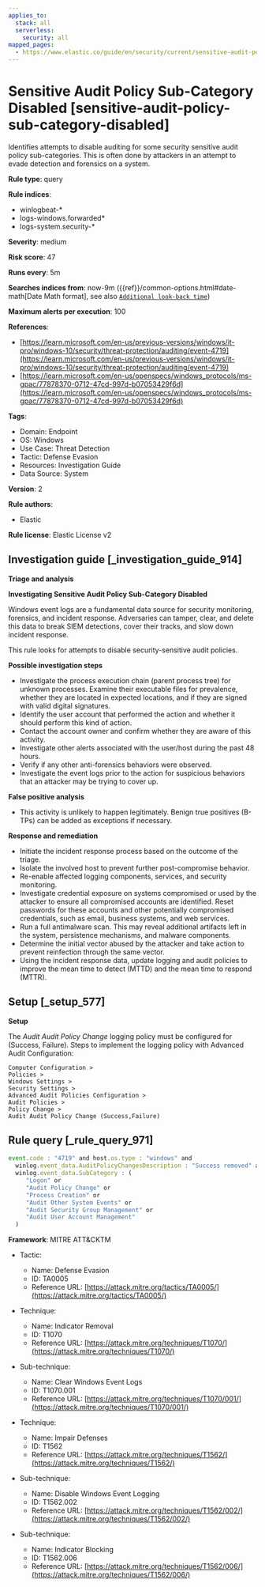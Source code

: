 ```yaml
---
applies_to:
  stack: all
  serverless:
    security: all
mapped_pages:
  - https://www.elastic.co/guide/en/security/current/sensitive-audit-policy-sub-category-disabled.html
---
```


# Sensitive Audit Policy Sub-Category Disabled [sensitive-audit-policy-sub-category-disabled]

Identifies attempts to disable auditing for some security sensitive audit policy sub-categories. This is often done by attackers in an attempt to evade detection and forensics on a system.

**Rule type**: query

**Rule indices**:

* winlogbeat-*
* logs-windows.forwarded*
* logs-system.security-*

**Severity**: medium

**Risk score**: 47

**Runs every**: 5m

**Searches indices from**: now-9m ({{ref}}/common-options.html#date-math[Date Math format], see also [`Additional look-back time`](docs-content://solutions/security/detect-and-alert/create-detection-rule.md#rule-schedule))

**Maximum alerts per execution**: 100

**References**:

* [https://learn.microsoft.com/en-us/previous-versions/windows/it-pro/windows-10/security/threat-protection/auditing/event-4719](https://learn.microsoft.com/en-us/previous-versions/windows/it-pro/windows-10/security/threat-protection/auditing/event-4719)
* [https://learn.microsoft.com/en-us/openspecs/windows_protocols/ms-gpac/77878370-0712-47cd-997d-b07053429f6d](https://learn.microsoft.com/en-us/openspecs/windows_protocols/ms-gpac/77878370-0712-47cd-997d-b07053429f6d)

**Tags**:

* Domain: Endpoint
* OS: Windows
* Use Case: Threat Detection
* Tactic: Defense Evasion
* Resources: Investigation Guide
* Data Source: System

**Version**: 2

**Rule authors**:

* Elastic

**Rule license**: Elastic License v2

## Investigation guide [_investigation_guide_914]

**Triage and analysis**

**Investigating Sensitive Audit Policy Sub-Category Disabled**

Windows event logs are a fundamental data source for security monitoring, forensics, and incident response. Adversaries can tamper, clear, and delete this data to break SIEM detections, cover their tracks, and slow down incident response.

This rule looks for attempts to disable security-sensitive audit policies.

**Possible investigation steps**

* Investigate the process execution chain (parent process tree) for unknown processes. Examine their executable files for prevalence, whether they are located in expected locations, and if they are signed with valid digital signatures.
* Identify the user account that performed the action and whether it should perform this kind of action.
* Contact the account owner and confirm whether they are aware of this activity.
* Investigate other alerts associated with the user/host during the past 48 hours.
* Verify if any other anti-forensics behaviors were observed.
* Investigate the event logs prior to the action for suspicious behaviors that an attacker may be trying to cover up.

**False positive analysis**

* This activity is unlikely to happen legitimately. Benign true positives (B-TPs) can be added as exceptions if necessary.

**Response and remediation**

* Initiate the incident response process based on the outcome of the triage.
* Isolate the involved host to prevent further post-compromise behavior.
* Re-enable affected logging components, services, and security monitoring.
* Investigate credential exposure on systems compromised or used by the attacker to ensure all compromised accounts are identified. Reset passwords for these accounts and other potentially compromised credentials, such as email, business systems, and web services.
* Run a full antimalware scan. This may reveal additional artifacts left in the system, persistence mechanisms, and malware components.
* Determine the initial vector abused by the attacker and take action to prevent reinfection through the same vector.
* Using the incident response data, update logging and audit policies to improve the mean time to detect (MTTD) and the mean time to respond (MTTR).


## Setup [_setup_577]

**Setup**

The *Audit Audit Policy Change* logging policy must be configured for (Success, Failure). Steps to implement the logging policy with Advanced Audit Configuration:

```
Computer Configuration >
Policies >
Windows Settings >
Security Settings >
Advanced Audit Policies Configuration >
Audit Policies >
Policy Change >
Audit Audit Policy Change (Success,Failure)
```


## Rule query [_rule_query_971]

```js
event.code : "4719" and host.os.type : "windows" and
  winlog.event_data.AuditPolicyChangesDescription : "Success removed" and
  winlog.event_data.SubCategory : (
     "Logon" or
     "Audit Policy Change" or
     "Process Creation" or
     "Audit Other System Events" or
     "Audit Security Group Management" or
     "Audit User Account Management"
  )
```

**Framework**: MITRE ATT&CKTM

* Tactic:

    * Name: Defense Evasion
    * ID: TA0005
    * Reference URL: [https://attack.mitre.org/tactics/TA0005/](https://attack.mitre.org/tactics/TA0005/)

* Technique:

    * Name: Indicator Removal
    * ID: T1070
    * Reference URL: [https://attack.mitre.org/techniques/T1070/](https://attack.mitre.org/techniques/T1070/)

* Sub-technique:

    * Name: Clear Windows Event Logs
    * ID: T1070.001
    * Reference URL: [https://attack.mitre.org/techniques/T1070/001/](https://attack.mitre.org/techniques/T1070/001/)

* Technique:

    * Name: Impair Defenses
    * ID: T1562
    * Reference URL: [https://attack.mitre.org/techniques/T1562/](https://attack.mitre.org/techniques/T1562/)

* Sub-technique:

    * Name: Disable Windows Event Logging
    * ID: T1562.002
    * Reference URL: [https://attack.mitre.org/techniques/T1562/002/](https://attack.mitre.org/techniques/T1562/002/)

* Sub-technique:

    * Name: Indicator Blocking
    * ID: T1562.006
    * Reference URL: [https://attack.mitre.org/techniques/T1562/006/](https://attack.mitre.org/techniques/T1562/006/)



